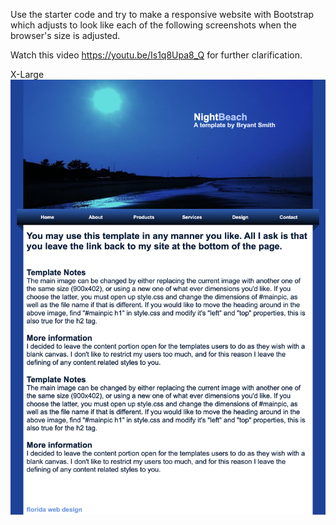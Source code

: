 Use the starter code and try to make a responsive website with Bootstrap which adjusts to look like each of the following screenshots when the browser's size is adjusted.

Watch this video https://youtu.be/Is1q8Upa8_Q for further clarification. 

X-Large
![alt text][logo]

[logo]: https://github.com/mattkrebs2000/RecreateWebpageOnReactNative/blob/master/screencapture-html-am-templates-downloads-bryantsmith-nightbeach-2021-03-28-16_06_18.png
